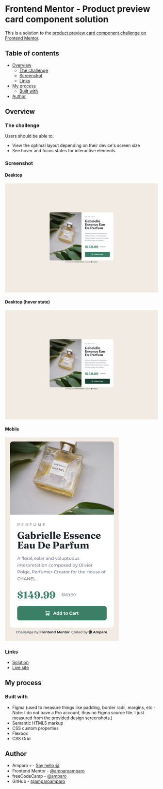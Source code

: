 # Frontend Mentor - Product preview card component solution

This is a solution to the [product preview card component challenge on Frontend Mentor](https://www.frontendmentor.io/challenges/product-preview-card-component-GO7UmttRfa).

## Table of contents

- [Overview](#overview)
  - [The challenge](#the-challenge)
  - [Screenshot](#screenshot)
  - [Links](#links)
- [My process](#my-process)
  - [Built with](#built-with)
- [Author](#author)

## Overview

### The challenge

Users should be able to:

- View the optimal layout depending on their device's screen size
- See hover and focus states for interactive elements

### Screenshot

#### Desktop

![](screenshots/screenshot-desktop.png)

#### Desktop (hover state)

![](screenshots/screenshot-desktop-hover.png)

#### Mobile

![](screenshots/screenshot-mobile.png)

### Links

- [Solution](https://www.frontendmentor.io/solutions/product-preview-card-component-ovX--tnFOL)
- [Live site](https://amparoamparo.github.io/frontendmentor-product-preview-card-component/)

## My process

### Built with

- Figma (used to measure things like padding, border radii, margins, etc - Note: I do not have a Pro account, thus no Figma source file. I just measured from the provided design screenshots.)
- Semantic HTML5 markup
- CSS custom properties
- Flexbox
- CSS Grid

## Author

- Amparo 💀 - [Say hello 😀](mailto:hello@amparo.ooo?subject=Hello+from+GitHub)
- Frontend Mentor - [@amparoamparo](https://www.frontendmentor.io/profile/amparoamparo)
- freeCodeCamp - [@amparo](https://freecodecamp.org/amparo)
- GitHub - [@amparoamparo](https://www.github.com/amparoamparo)
